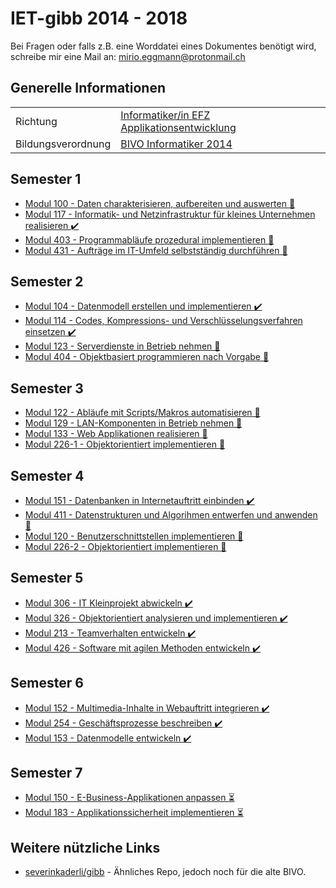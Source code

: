 # IET-gibb 2014 - 2018

Bei Fragen oder falls z.B. eine Worddatei eines Dokumentes benötigt wird, schreibe mir eine Mail an: mirio.eggmann@protonmail.ch

## Generelle Informationen

|   |  |
|---|---|
| Richtung | [Informatiker/in EFZ Applikationsentwicklung](https://www.ict-berufsbildung.ch/berufsbildung/informatikerin-efz-applikationsentwicklung/) |
| Bildungsverordnung | [BIVO Informatiker 2014](https://www.ict-berufsbildung.ch/fileadmin/user_upload/01_Deutsch/01_Grundbildung/PDF/Bildungsverordnung_Informatiker_in_EFZ-100d-20131017TRR.pdf) |

## Semester 1

- [Modul 100 - Daten charakterisieren, aufbereiten und auswerten 🚧](modul_100)
- [Modul 117 - Informatik- und Netzinfrastruktur für kleines Unternehmen realisieren ✔️](modul_117)
- [Modul 403 - Programmabläufe prozedural implementieren 🚧](modul_403)
- [Modul 431 - Aufträge im IT-Umfeld selbstständig durchführen 🚧](modul_431)

## Semester 2

- [Modul 104 - Datenmodell erstellen und implementieren ✔️](modul_104)
- [Modul 114 - Codes, Kompressions- und Verschlüsselungsverfahren einsetzen ✔️](modul_114)
- [Modul 123 - Serverdienste in Betrieb nehmen 🚧](modul_123)
- [Modul 404 - Objektbasiert programmieren nach Vorgabe 🚧](modul_404)

## Semester 3

- [Modul 122 - Abläufe mit Scripts/Makros automatisieren 🚧](modul_122)
- [Modul 129 - LAN-Komponenten in Betrieb nehmen 🚧](modul_129)
- [Modul 133 - Web Applikationen realisieren 🚧](modul_133)
- [Modul 226-1 - Objektorientiert implementieren 🚧](modul_226-1)

## Semester 4

- [Modul 151 - Datenbanken in Internetauftritt einbinden ✔️](modul_151)
- [Modul 411 - Datenstrukturen und Algorihmen entwerfen und anwenden 🚧](modul_411)
- [Modul 120 - Benutzerschnittstellen implementieren 🚧](modul_120)
- [Modul 226-2 - Objektorientiert implementieren 🚧](modul_226-2)

## Semester 5

- [Modul 306 - IT Kleinprojekt abwickeln ✔️](modul_306)
- [Modul 326 - Objektorientiert analysieren und implementieren ✔️](modul_326)
- [Modul 213 - Teamverhalten entwickeln ✔️](modul_213)
- [Modul 426 - Software mit agilen Methoden entwickeln ✔️](modul_426)

## Semester 6

- [Modul 152 - Multimedia-Inhalte in Webauftritt integrieren ✔️](modul_152)
- [Modul 254 - Geschäftsprozesse beschreiben ✔️](modul_254)
- [Modul 153 - Datenmodelle entwickeln ✔️](modul_153)

## Semester 7

- [Modul 150 - E-Business-Applikationen anpassen :hourglass_flowing_sand:](modul_150)
- [Modul 183 - Applikationssicherheit implementieren :hourglass_flowing_sand:](modul_183)

## Weitere nützliche Links
- [severinkaderli/gibb](https://github.com/severinkaderli/gibb/tree/master/Lehrjahr_3) - Ähnliches Repo, jedoch noch für die alte BIVO.
